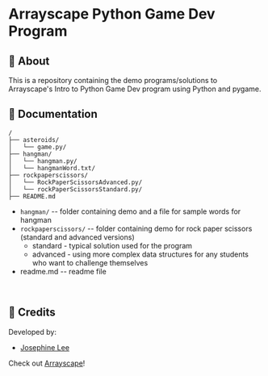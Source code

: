 # Arrayscape Python Game Dev Program

## 🚀 About
This is a repository containing the demo programs/solutions to Arrayscape's Intro to Python Game Dev program using Python and pygame. 
<br>

## 📜 Documentation
```
/
├── asteroids/
│   └── game.py/
├── hangman/
│   └── hangman.py/
│   └── hangmanWord.txt/
├── rockpaperscissors/
│   └── RockPaperScissorsAdvanced.py/
│   └── rockPaperScissorsStandard.py/
├── README.md
```
* `hangman/` -- folder containing demo and a file for sample words for hangman 
* `rockpaperscissors/` -- folder containing demo for rock paper scissors (standard and advanced versions)
    * standard - typical solution used for the program
    * advanced - using more complex data structures for any students who want to challenge themselves
* readme.md -- readme file

<br>

## 🔔 Credits
Developed by: 

- [Josephine Lee](https://github.com/abyssaldragonz) 

Check out [Arrayscape](https://arrayscape.com/)!
<br> <br> <br>
